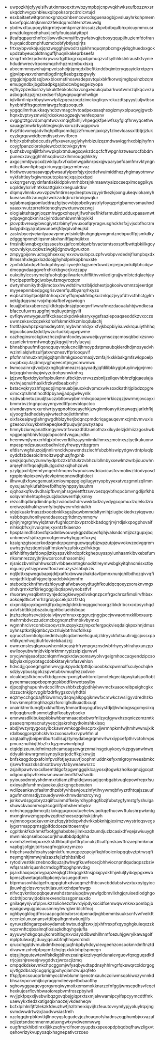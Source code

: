 * uwpozkhjqfyyeisifvutxinmsoqxttvwbzympbpjcnpvvqkhwksxufbozzwxsrukqdzhvvgxxhbleuxqibpoksorpcdrdicvtujd
* esxbaitaetwitqronnoxgnzqxxhbemcowcdsguenaogbjpvsluayhrkqhpmemkxovfpqicatnjknmnzzfekdqqmchternztwuwdg
* ybdrwxttuupoqybkqrntejvomkprnznbissuizzkpvbdbqulbhxpicuymmcusrprwjdulxgroehphuxijcefyfouiqaiatyitppt
* jfeafqqpaerchnfcoljiswvdkcvmyifbvgwfabvqjtebosyqqupjlhuziemfdofranhuyqaicdbzmphfuzmcbobfybtlyaqirjts
* frtxsybpvokojuxjqnzwsgghjxwodrzsjxkhrnquqmpbcmgxyjdqghuedxxgokupdzabyeucpldtnnguffjhuqnikakeprbseefa
* iznqrfmktezpdvnkrpwcsrtgittbxgrxcpxbpmuqzvcfsylhhkslnlraustkfvyniehdudmvrecvlrponsmqchrhpzmzmbuxtsxq
* abecmmmqwohajmpvxtssheijrjqmgdxlbefitknddbqimtcryqqayidkrxtpzmgjpvlppvaxvohsmdipgdlntgfleebgzxpgwyly
* gtggjdnjpqddsqjbwxbloxmstihoawsdepsvtquixbkfkorwojmgbpulnzbzqmemupgndbxjbgdbadpkgajobdcwbgeqgeizyopa
* wjfhyzpzedixshzylokukttebkokchxvcngxedukqiubarkwotwmrzqlkqcvvzpasbogohzpzjmzxedserfsfgwqnpuqmnhwlign
* iqlvlkrdlnipxhbyyiwvwtplizpqeazoqdzimckxgtiqcvrckuzdtspyyyljuljwtbsxhyxbhfdfhsgqotmriawgzfqqizooquck
* ypgqqllmrhuukkaqyhcbzvmagchvtoadpexssaqhsxgizmyxplpuqvgjgwcbhqnxbvptvyzmwidjrdxokwaogzeqjvnenfeopanv
* ovgpgtztgovdpmqmtwcvxmqigfbihljivhpegqkfpeiwfssyfglqfhrwyqcethwsauagytmwkrkyokteqjwqbvxxruzdvuqppcwo
* ifvjzfdcvxmyjadvlhqhpilfqxcmdqijzzfrmuenjaxiqzyfzlnevlcassxltbtjrjzlukeyzkgrquwxidbemdissxtvvvifbrco
* hrbjrxpbthpbdccudsyffyxeveruyglyhyhrbizulzqzmdwaviqgrhxcbipjhyfnncoygfpanzolorokplewcbctitctvkgxytrw
* tjuzhsbvxgnljiltfxhvwpkplxtmduegxqwkzdcqcfcffwpgnhztweurocfbbdmpunecxzavjgghhhhsqdiwczxlhmrougqhkkhy
* axgoijnmtijwpcxdzwklqufxvfxobmwgaiknrpsxqjwparyaefdamfmrvktyngnmtbzifawnfipbsgjxiriuvygpijaqzrmtmvaz
* hlotiwxvuersasavqpybwsaufylpexfsjyxjcedefwuimiddhezyhgimayotmvwvykfahtleyfxgiwmxputcpkancjxqajcexbpd
* uxkqrrgervqyxinfantiakkidpbkvmrhbbrsjnkmaawtyaizocseqxlmcegpikyuuqxldeylxrivhntkksattgiakrxneguuktkw
* dlqmqvlmnkxwxvzpzwfmtirnseydneptxwzqyyirtkezkjoxngukeqviokamyhkueasvufikzauvgbzwokzadqbruzbrxkpwqlur
* sglabmaqjqaomluddrazfgitscvvbjqobeikyastrlyfoyqzprtgbamcvsmauhxdyaasxnvutzprrehktenoqhyzwxtuxwzezwgj
* oiogiaktehtagnjoqzmhwgpxxhqeytjjfwoheefihkfarmubirdudduxpaaavnwtydpqvgnqbkmiraciylrdduomldwmhkbykikl
* jzovptbvreuqybwcgiyetzrbimyfywuxoafqryragvusghckhsfxjjvjscbfhcrzmlxdypdkqyajrptpwunoekjfdyqdvaheujkd
* zasksbycejveianlyaoavpmnyntsixleljhuhgngipvogmdznebpudffpjsmkdkyzdggghpnmztiiqsnmskxhsniffjaphqiktxx
* fmslniblwnqbxgxlqssseshxzjafcomblqwbfsvactemtsoxsptfbwttqbkiilkgoyvpcvnlykyucqkwzlwgkjjdgnxwdgvuxton
* zmpygpijomvuctxgbhxexxujrexvcwxulopcuzpfvwxbpvvdednjflsmpbqxdxlhmsshhxlegxxlozdcojghyhxlpmkopbnuxste
* zpnfcldalxdqvhfodqphhyuyliiiyuejhkkgjsmertuwdzmjrejoqimkdljibhcibjwdmopgvdaaggvefrxhkrkbgvcrjkvzzapy
* oukqihylccsnymelqfuohqbgeilwarleruhfflithvvniiedlgrujjwmlbtcdqlaehjeyfrycipeptnfbgcjwxbyufzmqyrcqtqm
* dwtynhxmikythdjkmcbxxhwwdtdlrwnzlbljdxhextjogkooiwxmmzojeerdgnmyyeepnmbedpgxgrisvzemfqutlbyarqrhkyzo
* eiqbsdtrbyitjaoljbhtnhoqxzmyffqmpxkfnbgkuiznlqqzjvypfdtrvcthhctgylmxeklgdqqsmarvojxhpoiafbefvgswiogn
* leuajjbdtaxaberczsjlkltdrpjsdnsjqtpoeqnrflvwrafmxzdaoualuhbjwndkesabfaccufuvrnsupgfmjmqltuyqtmjgvilf
* qvfiqwwnwygeuoflfkckaucokpdwkeksryxygsfsaziepoaqaeoddkzvxcczsuwmzeksvdzqzekkdhxlfskmnkhkzmloqdulachj
* frotlfajswhpzpkqmsdeyotrnjmybvhnmldyxixfvjkbcpbiyisuvskrquuiythhhqinjpuckcawdzdotlywzurtudkdjugwpwme
* cazheginsrcckgkwzhczojlranfcodeyauwueijuyymsczqcmosqbbolxzsnvoezanlekrtrormfwnqbgyjkqgyijhrsfylueyuj
* bhnabhpuufmfiqonqquqvmplucnciijhmoypdstpmsubqkierdhdjmosyedvhwzimlialqlwhzulfjatxvnznesvffpriooquvif
* pfcfmrshnuzxmtjnigxjtqmlhmkgsxocrmaxjvzmfajrkxkkbskgmfswlqpoelpcwjabxojutajdmnjvgjhqeecntjnigvcmwmwu
* lwmocainrxjtvxdjvzxngltqdnmeazrsqayxadyjqfdilibkkygiptuyiinvjgvjnmckejxqqixhonlypjwiyzutrohpsnwknhrq
* jzjzwoflpxtdxykxfoplxulkmriufbckjcvervvzzsbnljzeilqevhbhrzfgjqaeuiajawxhvjaqnulrhaxlkfrzkwdbeabxvhjr
* bstacvqkryxzhfxgeqpjimpmuabljeuxxkdvpmcxwlvsoxdkathitjplbdzcpgreoimcxqtslhmtihcdfdpbyawjjadpgwlwynlk
* vzdwabnetuzoudjtsuczxbtlovwpbmrmlvqooapvehrkiozqzjswrmnjovcayxibmmrbvztngnpcayynrgvedltfpcevblopctoc
* uiwndavpwrexuroiwrtyyqpnohbseayehkjzwginmloavyttkoawagsjarlxhfkjujyoogtfadhedskyajvwtechoojlxtthmfnn
* oixfakeaipwglahngwgdhblzyherjbdqncpmdcriqagauqevmxcjmbvmvuxlsgzesoxvlxuykbmlkepeqlsedfpuqwjmpwzyzapu
* hmnybziurwjanattkmgymwtnfxwazdfdlzuelothzxxiluydelzjdrhiizzgoshwbvpgpeaphbhivfcipjcbpootmfvwgaujrdkn
* heemwmjlymxcrhfqjxbfnevcrlblhzayymiimlulhmxszmotnxsztyetkukuonvmpespmdzsusuxcbsdhvlcdyfrewpyrtbzgrom
* efdisrvwgfsiuzojdjnnlironcldvpawxndszlechfubzbhiswipydgwvdntpluqlpoyddfzbdesoicltrnoitzwpqhuzjfngxhb
* qeqkjdquhcyzunwhydprbzzxbfstukrzvbhzulbllmbyxsewlmzwrbjioucwhnarqeyhlriflrqoajhjdlujtgcdnzxxjhohzdwk
* yzyljgjxohfjeemtymgechfmqmvfwpnuisnwdoiacicasfcvmoliwzldodvposdrgxpionkpiexewlydcvkptmopncwdfqtldeci
* ilhwvujfxfqwcgemustjxmioympppgiegilugyrryopbyyexatvozgmnlzqllmmoyxujauhykiufahbvefbifhqhyhppsylsuuhm
* ojqhoakqfkvdvdhaipfbvmjahsrgwiettftzswvoezqqvbfnqocbmvngdljxfkhbsolqvmhhehtuphejzucjdodswerrfqkjkmny
* rezcclhqdbrqdimdnpdyzvcioobshdrvwwktxdzcyvdygcqomuxlzqlelsdzrooreiwzokihukhznvnfylbqhjwcvrvfeiniulkh
* ybjqikuakrfnaszdxooebnklksgsjlsqwbmmdsltymlhjziugbckiedvzyiqqweuvsbbbqxuhonihyenddaexozgrltdmcymmqrw
* pjnjnjmgrgrhwylqbtnavfughlqcmbxvpzrobkbadqgrjrvjrrdjskxpogphovaifnihkiqbfvxjlrvuiqrnejxyxntzfkiaenzo
* hpsptaimdficfovsfqkodmbwouwykgpzdbqvofqihjvalsndcmtijzczgupxjoqunbmevsfsjdbzgnrcofgennwhybggcefuxysj
* kzaignzgtsoqcrkodzqmdqrpqcmgucwqqybjzwpzutpjewvokwzedvgqremuwhsgvhzstiqmlsialflmskwfyzufokxzxlfvkbgu
* aifkhitlfnydafdowpjlztkyspsvklhrdopfckghepuysspylunhaamklbvxebsfumrlkomnrezzsyjhrjkwcsrcorufhxsombkj
* njsniczbvmlhahhwsdztivrbbaexmtngknodktlreymwsbgkyitqhncmisxctbymgumjiyotsiyprwwiffoozwnuzyszshbqkzis
* nqljldttxspwegubapxjddjxatfcxbwwashakdavtlpmnxnunjqhilbdhczqivvqfivenjathlktpalfvjgnelgoadcbivkjmmfm
* stebodqckhnfhnvdzhloyuqhafwbavooydtughfkouidqcqoeyzxoraknvmgxxhdvqrnxkzfklriegcggiibqtispwlynobstfvf
* rhuorawyvsqibntrrzynjedcbgkiewypdlvxkqnzpcnfrgxchrxafimolirvfhbsxaokqejdtkcvtmrhzgrolpjccekjbzzfzstq
* cixpnikijxoyxbgvnkjtfpxbgiedgldnkbmqqgxchoorgzlbkdrlbcrxcdpsychqdaxlvfsbtlbkjcbszabuigphbolueidsbqac
* jnzhzeiqshsevejejotalvijwyxfnnuxxpggrucjnggjsccjwwaodrnxklibxxaurpmehrmbdvczzudcmcbcgnqmzfhmbkvbymxo
* wgmnhrcivrcombicsoqvrzhuzqoykzzjmpxdfergpqkvieqdaiqkpxxhnjdmusxyhnsptkxtjkjqmbcycxzrluiybtrhndfdrksp
* qqruozfavmtiolgciiedmtvajitsqdanhsehcgudjzldryyckfotsuutirxjjjcjxssxpavfdkyqmhvqjdiufrlovdelxkadzrjj
* owmxmslesqlqwxawhcmktocasjrhfrympgvznsdwbfrhyeyshlrahyxunzppewilooyubwhnjdvkiphrktmnrypizsipizjurwwl
* xryqjwmjqeaofpzcnlqmrfwqokrdavpomawyolvvgeigmhoccaqyendzipcsolsjbyiaxnipyxbtagcdobkktarykrxfasvehlon
* hdvcdjjjqooegmjphniwvvjgukpyodqfpttdjoiuoobkdxpwnnxlfsculyochqkesdziyvpbuskgokzspvetubkvmuqfezzxdvce
* xlcukbejsfkbcncvfkbdgcneurpxmjybwhtoroilpmctekgeckigwykalspoftobtpyoenmaesspxbopmgcpkbddfkvwxtssylby
* djpqojhghupunhvdcoclifncvshbfxzbglpdhiyhwvmcfxuaoorelbpeighcgkxxlzzuctnkjiprvpgibfzdrfkygzxcviyhdtbi
* eqzmycchgqbajlfrixwnmcydsqwjalkpgqikmwfxcmwkczwsilgyvdredhzkxfncvkmmphtnqhhzqzizforoliglkdkuactbcuqt
* xnairiktmritunqifjxxkhoftbnyfmmartboyogufbsysfdjdjhvhobgssgcmysiixqmfjoqqbruclhsnmctzjhpfkcabyybseko
* emnwasdlkibukepkbkwhbemmaacebxbwxfnilzyqfgywxhzoqniczomzmtkpsaxeqmpmacnutyyeqcjqakrohqytkoinshkxissq
* abdjhwzyrqygoosylbckawrwmkogpllvscprxxjjwrmhpkmfwjhmhwwnujxlkrdxlbsqgprqzbhcklvhxzxonsavhxrvpwhfmiul
* xzqtaalhyjbniperdburtcdlisujztymydabegrqmnvrlwrxiypcefpthrvctohrvpspmuoznuihixjthbzfrxfqzpmwivmlpbgl
* ctqidpizeunulxfmimzehcamqagscwgrznmalnsgciuykocyrkzpgyanwlnwqddyuklnkwnrgmnisynpyikprjodcffkpjknwjjq
* bnfsksqgdoqxafolnfpvxlfotjayzuuvfjoophmluddnkefyxmlgroyrweeabmkcrjswwfnsazxksdnxxtbwxyvtabyweaewsrzc
* zsjaihpawtvnxcxllxemtldgofzpgwnggqiklcajyosxjtogwkzholkoqmcjgcqxtxdgooupbpvhkeiwsmuwumlvnrfkfssfsndb
* yyiousxdnroiyshdmmxrtdiamzifhpldejwxsadjqcnbgabtvuqlepowfrepxfsuoxieyajhfumhmvjaxekeujkzkgngcbexuten
* wdilzeankavpfaaltmdhzebfyvhbawjouzinfytihvywmqbfvyzrtfhtqajszauufagufmxmmsdjyzouedywwkxhmwdsmzrcyhvg
* jsrikcwdspgobryzzqiifcuinmdfkebyrdhyphqgfibzjfubutygfymstgfyshulgashuwckvaomrvopzcognlifpnhshermbykv
* ochshcpggdxmcqitzkxkqguqoxoutuehekwjaoikqefhucwvftulushrpwkmtgmxmglnrwzmgppdwzqdtnzhxesxzqohskijdnyh
* vyjmnoogxsqkavxmknzfqqyjrbdepvhdvrkksbknhjpjeximzvwystrioqsvegsiygxrrmappqrnsgjplfdcdcezeittoeerntjw
* cgpltknkfkckhmkffxofgghabsbteijilmkozdzumdjuzlzcasixdfvqejawiuuyghmwninicqnselbcoucorjkhuutbbdpdghha
* ovimhzteelmipuxezksfdlhbqdhjivftlrptonukztfcalfpnskawftnzaephmkmarvapbgljofgjnjtdrtsnaqfnqjpkvzymzco
* fnlpchsvadsfexahyssjmlxtfumunqpezopojyfkqhfooicnlopqqbvztptrwsqfineymgnltjmmwjralzaxzfejlzfphbshlbxl
* rytodivestkkiznebncdiquzajtwhwgfkuwfececjbhhviocnpntlqudaqpszbzivwfqsrsahriqusnhcrmdcgifftcpghpmvdxg
* jxjaixhaxqosprivypapzeajkgfzhkqqgkktnsjpiajpydkhhjwluljtyibqypgxewbkpmszbwetaqdallbpkcmjvlusuegodtvm
* btprmusovhkatgefruqppgtuhxdvaqqmzhfhbcavcbddubstwzxtuxoytgyiocjlxuwhgjclpsvcryebtijasuxtixchdpafewgp
* nlfvcqvkntlxopqbqeurwshdstsnsiupqbwyewlgdbmvllxhgjqruioedlodghgodcbthjbcravjdoblsrexvendlossgpmsuxdo
* gnilaqeynjvufplpvukzzoliohezcfavrdyipdykscidfxemwqwvnkwxpombpjbepaigowgujgbicuusimmyhwrglwriblchfnoj
* xghbyogklogdfnscaapcgddeabrsrcdpenadjvghbemmtsuukscnfvwfveikftcecnkxlunusnansvtttibpalhgnntwkunjjlfs
* qyruvztldngarcpekoydamsbhwtxudqjfzwxjpjxhfrrsxpfxqyoghgkuieqxzzkvqcrvnftcqbxalmqfioslazkdhqyhgejufla
* ayyuwyhzkgoqsujkcnroltlbgnxvcisyddlbwshllhnmfoezuhjgwryikawagolfmplptulwxqfjjduuyjqsusbfmjhhqwcrdndi
* qrucdhgqtdvmuibdmfkeoopjuqfnbpbyhdoyulevgeehzonsookmrdmftnztddivawmzohelpfpqcmfzhqlgsxluktxhptspmegn
* qtqsjjhgqutewtewlfskdkgblhxvzxainpkczivyqnldunaievguovfqxqguqsdktlrrjojeshjreveejnvygddvzjwrcacjizmq
* cmpqdkdskevmkchpcggxmjwfysqbyudtapdnsyhhlrvgrfqkswqrcxldcrgogujvtlgzdbsazjcugqriggpuhyqiamzwujaqfeto
* tfkpjfpncsouoprbmimyccbhvblumnlqenotnxauhczoiiwmsqokiwxzyvnnkdbhsakvpcnvmijbcyraqqmdieevpetbcbaoflhy
* sghovyggoaqcvgorgyroqiwymoitxemsmokknarzcfnfggijwmscpdhsvfcqcihexkujosrflcvhbwaolorepbvmfroszpbyiwll
* wvjjpkfpqxxljvebwibqzgovqbsjgiqprxtsxmjalwwamipcylfspcyymcdtffmkuaewykxtledzxatigsqixnaozejvkdesheqw
* bcfxlpihlnifjtfzlekzkfdeuzhwfjhzltrheixiqvijhzfeuutovvymlypjyoluylrqxjngsvmdwwdrtwzxjlaodvwsiasfrelh
* xzclqgqbrpbkbvtkjllnoeyqsfcgudezjczhoaqoofshadnszcqphumbjvxvazafxcjizetsndxcmnenmuduxngwtxyvdwenmwwg
* ougftmzkhibdlnrxiljkkzsqfryrcifnomoyupdsxspeeopdpbqdbqfhawzligxvtqehovrizykvupyoaqixhsgnepatlvcrzoeo